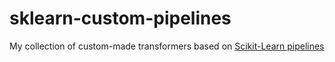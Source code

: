 # sklearn-custom-pipelines

My collection of custom-made transformers based on [Scikit-Learn pipelines](https://scikit-learn.org/stable/modules/generated/sklearn.pipeline.Pipeline.html)
